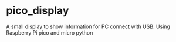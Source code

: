 # pico_display
A small display to show information for PC connect with USB. Using Raspberry Pi pico and micro python
